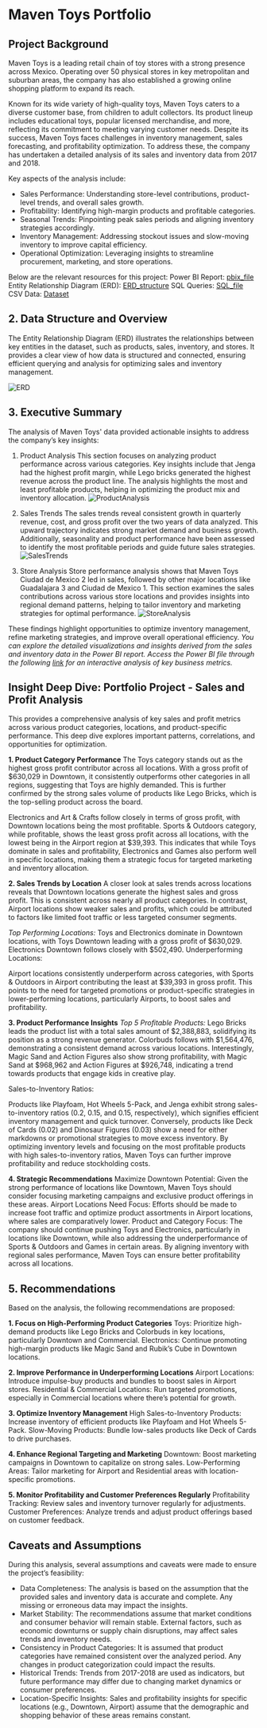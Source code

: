 # Maven Toys Portfolio

## Project Background
Maven Toys is a leading retail chain of toy stores with a strong presence across Mexico. Operating over 50 physical stores in key metropolitan and suburban areas, the company has also established a growing online shopping platform to expand its reach. 

Known for its wide variety of high-quality toys, Maven Toys caters to a diverse customer base, from children to adult collectors. Its product lineup includes educational toys, popular licensed merchandise, and more, reflecting its commitment to meeting varying customer needs. Despite its success, Maven Toys faces challenges in inventory management, sales forecasting, and profitability optimization. To address these, the company has undertaken a detailed analysis of its sales and inventory data from 2017 and 2018.

Key aspects of the analysis include:
  - Sales Performance: Understanding store-level contributions, product-level trends, and overall sales growth.
  - Profitability: Identifying high-margin products and profitable categories.
  - Seasonal Trends: Pinpointing peak sales periods and aligning inventory strategies accordingly.
  - Inventory Management: Addressing stockout issues and slow-moving inventory to improve capital efficiency.
  - Operational Optimization: Leveraging insights to streamline procurement, marketing, and store operations.

Below are the relevant resources for this project:
  Power BI Report: <a href="https://github.com/Tadichi/maven-toys-data-analysis/blob/main/toy_sales.pbix">pbix_file</a>
  Entity Relationship Diagram (ERD): <a href="https://github.com/Tadichi/maven-toys-data-analysis/blob/main/ERD.PNG">ERD_structure</a>
  SQL Queries: <a href="https://github.com/Tadichi/maven-toys-data-analysis/blob/main/SQL%20Queires.sql">SQL_file</a>
  CSV Data: <a href="https://github.com/Tadichi/maven-toys-data-analysis/tree/main/Project%20Files">Dataset</a>

## 2. Data Structure and Overview
The Entity Relationship Diagram (ERD) illustrates the relationships between key entities in the dataset, such as products, sales, inventory, and stores. It provides a clear view of how data is structured and connected, ensuring efficient querying and analysis for optimizing sales and inventory management.

![ERD](https://github.com/user-attachments/assets/2ffadc5e-1b54-4431-b33a-be254a03bf9a)


## 3. Executive Summary
The analysis of Maven Toys' data provided actionable insights to address the company’s key insights:

1. Product Analysis
This section focuses on analyzing product performance across various categories. Key insights include that Jenga had the highest profit margin, while Lego bricks generated the highest revenue across the product line. The analysis highlights the most and least profitable products, helping in optimizing the product mix and inventory allocation.
![ProductAnalysis](https://github.com/user-attachments/assets/db1cba07-ab4d-4228-9a09-408598c1f646)

2. Sales Trends
The sales trends reveal consistent growth in quarterly revenue, cost, and gross profit over the two years of data analyzed. This upward trajectory indicates strong market demand and business growth. Additionally, seasonality and product performance have been assessed to identify the most profitable periods and guide future sales strategies.
![SalesTrends](https://github.com/user-attachments/assets/a5a7a88a-3b02-47f5-b7ed-e81ca4f659b6)

3. Store Analysis
Store performance analysis shows that Maven Toys Ciudad de Mexico 2 led in sales, followed by other major locations like Guadalajara 3 and Ciudad de Mexico 1. This section examines the sales contributions across various store locations and provides insights into regional demand patterns, helping to tailor inventory and marketing strategies for optimal performance.
![StoreAnalysis](https://github.com/user-attachments/assets/16c7e348-89a9-47a2-be49-2480eb2c90c5)

These findings highlight opportunities to optimize inventory management, refine marketing strategies, and improve overall operational efficiency.
*You can explore the detailed visualizations and insights derived from the sales and inventory data in the Power BI report. Access the Power BI file through the following <a href="https://github.com/Tadichi/maven-toys-data-analysis/blob/main/toy_sales.pbix">link</a> for an interactive analysis of key business metrics.*

## Insight Deep Dive: Portfolio Project - Sales and Profit Analysis
This provides a comprehensive analysis of key sales and profit metrics across various product categories, locations, and product-specific performance. This deep dive explores important patterns, correlations, and opportunities for optimization.

**1. Product Category Performance**
The Toys category stands out as the highest gross profit contributor across all locations. With a gross profit of $630,029 in Downtown, it consistently outperforms other categories in all regions, suggesting that Toys are highly demanded. This is further confirmed by the strong sales volume of products like Lego Bricks, which is the top-selling product across the board.

Electronics and Art & Crafts follow closely in terms of gross profit, with Downtown locations being the most profitable.
Sports & Outdoors category, while profitable, shows the least gross profit across all locations, with the lowest being in the Airport region at $39,393.
This indicates that while Toys dominate in sales and profitability, Electronics and Games also perform well in specific locations, making them a strategic focus for targeted marketing and inventory allocation.

**2. Sales Trends by Location**
A closer look at sales trends across locations reveals that Downtown locations generate the highest sales and gross profit. This is consistent across nearly all product categories. In contrast, Airport locations show weaker sales and profits, which could be attributed to factors like limited foot traffic or less targeted consumer segments.

*Top Performing Locations:*
Toys and Electronics dominate in Downtown locations, with Toys Downtown leading with a gross profit of $630,029.
Electronics Downtown follows closely with $502,490.
Underperforming Locations:

Airport locations consistently underperform across categories, with Sports & Outdoors in Airport contributing the least at $39,393 in gross profit.
This points to the need for targeted promotions or product-specific strategies in lower-performing locations, particularly Airports, to boost sales and profitability.

**3. Product Performance Insights**
*Top 5 Profitable Products:*
Lego Bricks leads the product list with a total sales amount of $2,388,883, solidifying its position as a strong revenue generator.
Colorbuds follows with $1,564,476, demonstrating a consistent demand across various locations.
Interestingly, Magic Sand and Action Figures also show strong profitability, with Magic Sand at $968,962 and Action Figures at $926,748, indicating a trend towards products that engage kids in creative play.

Sales-to-Inventory Ratios:

Products like Playfoam, Hot Wheels 5-Pack, and Jenga exhibit strong sales-to-inventory ratios (0.2, 0.15, and 0.15, respectively), which signifies efficient inventory management and quick turnover.
Conversely, products like Deck of Cards (0.02) and Dinosaur Figures (0.03) show a need for either markdowns or promotional strategies to move excess inventory.
By optimizing inventory levels and focusing on the most profitable products with high sales-to-inventory ratios, Maven Toys can further improve profitability and reduce stockholding costs.

**4. Strategic Recommendations**
Maximize Downtown Potential: Given the strong performance of locations like Downtown, Maven Toys should consider focusing marketing campaigns and exclusive product offerings in these areas.
Airport Locations Need Focus: Efforts should be made to increase foot traffic and optimize product assortments in Airport locations, where sales are comparatively lower.
Product and Category Focus: The company should continue pushing Toys and Electronics, particularly in locations like Downtown, while also addressing the underperformance of Sports & Outdoors and Games in certain areas.
By aligning inventory with regional sales performance, Maven Toys can ensure better profitability across all locations.


## 5. Recommendations
Based on the analysis, the following recommendations are proposed:

**1. Focus on High-Performing Product Categories**
Toys: Prioritize high-demand products like Lego Bricks and Colorbuds in key locations, particularly Downtown and Commercial.
Electronics: Continue promoting high-margin products like Magic Sand and Rubik’s Cube in Downtown locations.

**2. Improve Performance in Underperforming Locations**
Airport Locations: Introduce impulse-buy products and bundles to boost sales in Airport stores.
Residential & Commercial Locations: Run targeted promotions, especially in Commercial locations where there’s potential for growth.

**3. Optimize Inventory Management**
High Sales-to-Inventory Products: Increase inventory of efficient products like Playfoam and Hot Wheels 5-Pack.
Slow-Moving Products: Bundle low-sales products like Deck of Cards to drive purchases.

**4. Enhance Regional Targeting and Marketing**
Downtown: Boost marketing campaigns in Downtown to capitalize on strong sales.
Low-Performing Areas: Tailor marketing for Airport and Residential areas with location-specific promotions.

**5. Monitor Profitability and Customer Preferences Regularly**
Profitability Tracking: Review sales and inventory turnover regularly for adjustments.
Customer Preferences: Analyze trends and adjust product offerings based on customer feedback.


## Caveats and Assumptions
During this analysis, several assumptions and caveats were made to ensure the project’s feasibility:
- Data Completeness: The analysis is based on the assumption that the provided sales and inventory data is accurate and complete. Any missing or erroneous data may impact the insights.
- Market Stability: The recommendations assume that market conditions and consumer behavior will remain stable. External factors, such as economic downturns or supply chain disruptions, may affect sales trends and inventory needs.
- Consistency in Product Categories: It is assumed that product categories have remained consistent over the analyzed period. Any changes in product categorization could impact the results.
- Historical Trends: Trends from 2017-2018 are used as indicators, but future performance may differ due to changing market dynamics or consumer preferences.
- Location-Specific Insights: Sales and profitability insights for specific locations (e.g., Downtown, Airport) assume that the demographic and shopping behavior of these areas remains constant.


